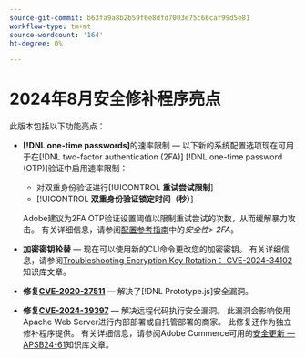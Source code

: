 ```yaml
---
source-git-commit: b63fa9a8b2b59f6e8dfd7003e75c66caf99d5e81
workflow-type: tm+mt
source-wordcount: '164'
ht-degree: 0%

---
```

# 2024年8月安全修补程序亮点

此版本包括以下功能亮点：

* **[!DNL one-time passwords]**&#x200B;的速率限制 — 以下新的系统配置选项现在可用于在[!DNL two-factor authentication (2FA)] [!DNL one-time password (OTP)]验证中启用速率限制：

   * 对双重身份验证进行&#x200B;[!UICONTROL **重试尝试限制**]
   * [!UICONTROL **双重身份验证锁定时间（秒）**]

  Adobe建议为2FA OTP验证设置阈值以限制重试尝试的次数，从而缓解暴力攻击。 有关详细信息，请参阅[配置参考指南](https://experienceleague.adobe.com/zh-hans/docs/commerce-admin/config/security/2fa)中的&#x200B;_安全性> 2FA_。<!-- AC-12095 -->

* **加密密钥轮替** — 现在可以使用新的CLI命令更改您的加密密钥。 有关详细信息，请参阅[Troubleshooting Encryption Key Rotation： CVE-2024-34102](https://experienceleague.adobe.com/zh-hans/docs/commerce-knowledge-base/kb/troubleshooting/known-issues-patches-attached/troubleshooting-encryption-key-rotation-cve-2024-34102)知识库文章。

* **修复[CVE-2020-27511](https://nvd.nist.gov/vuln/detail/CVE-2020-27511)** — 解决了[!DNL Prototype.js]安全漏洞。<!-- AC-11936 -->

* **修复[CVE-2024-39397](https://nvd.nist.gov/vuln/detail/CVE-2024-39397)** — 解决远程代码执行安全漏洞。 此漏洞会影响使用Apache Web Server进行内部部署或自托管部署的商家。 此修复还作为独立修补程序提供。 有关详细信息，请参阅Adobe Commerce可用的[安全更新 — APSB24-61](https://experienceleague.adobe.com/zh-hans/docs/commerce-knowledge-base/kb/troubleshooting/known-issues-patches-attached/security-update-available-for-adobe-commerce-apsb24-61)知识库文章。<!-- ACSD-60551 -->
